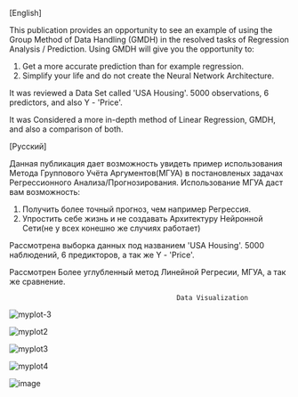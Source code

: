 
[English]

This publication provides an opportunity to see an example of using the Group Method of Data Handling (GMDH) in the resolved tasks of Regression Analysis / Prediction. Using GMDH will give you the opportunity to:
1. Get a more accurate prediction than for example regression.
2. Simplify your life and do not create the Neural Network Architecture.

It was reviewed a Data Set called 'USA Housing'.  5000 observations, 6 predictors, and also Y - 'Price'.

It was Considered a more in-depth method of Linear Regression, GMDH, and also a comparison of both.

[Русский]

Данная публикация дает возможность увидеть пример использования Метода Группового Учёта Аргументов(МГУА) в постановленых задачах Регрессионного Анализа/Прогнозирования. Использование МГУА даст вам возможность:
1. Получить более  точный прогноз, чем например   Регрессия.
2. Упростить себе жизнь и не создавать Архитектуру Нейронной  Сети(не у всех конешно же случиях работает)

Рассмотрена выборка данных под названием 'USA Housing'. 5000 наблюдений, 6 предикторов, а так же Y - 'Price'.

Рассмотрен Более углубленный метод Линейной Регресии, МГУА, а так же сравнение.

                                              Data Visualization
![myplot-3](https://user-images.githubusercontent.com/47052805/56769572-41fa2000-67ba-11e9-8493-a5f313195e19.png)

![myplot2](https://user-images.githubusercontent.com/47052805/56769583-4b838800-67ba-11e9-95bb-a55ecb874c1f.png)

![myplot3](https://user-images.githubusercontent.com/47052805/56769595-52aa9600-67ba-11e9-9c4e-280b8220fdd8.png)

![myplot4](https://user-images.githubusercontent.com/47052805/56769606-5e965800-67ba-11e9-9daf-112c60456159.png)


![image](https://user-images.githubusercontent.com/47052805/56770032-9fdb3780-67bb-11e9-981b-de20544f5d3e.png)

